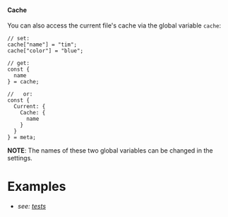 #### Cache
You can also access the current file's cache via the global variable `cache`:
```
// set:
cache["name"] = "tim";
cache["color"] = "blue";

// get:
const {
  name
} = cache;

//   or:
const {
  Current: {
    Cache: {
      name
    }
  }
} = meta;
```

**NOTE**: The names of these two global variables can be changed in the settings.
# Examples
- *see: [tests](https://github.com/Meep-Tech/obsidian-metadata-api-plugin/blob/master/tests/global%20cache/test.md)*